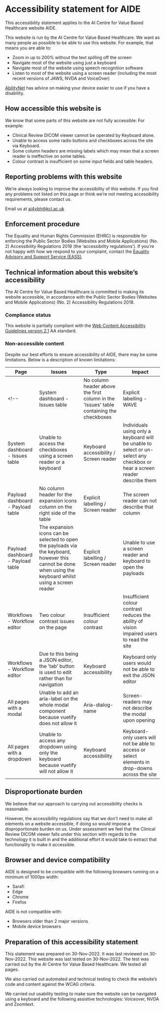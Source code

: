 <!--
  ~ Copyright 2022 Guy’s and St Thomas’ NHS Foundation Trust
  ~
  ~ Licensed under the Apache License, Version 2.0 (the "License");
  ~ you may not use this file except in compliance with the License.
  ~ You may obtain a copy of the License at
  ~
  ~ http://www.apache.org/licenses/LICENSE-2.0
  ~
  ~ Unless required by applicable law or agreed to in writing, software
  ~ distributed under the License is distributed on an "AS IS" BASIS,
  ~ WITHOUT WARRANTIES OR CONDITIONS OF ANY KIND, either express or implied.
  ~ See the License for the specific language governing permissions and
  ~ limitations under the License.
-->

# Accessibility statement for AIDE

This accessibility statement applies to the AI Centre for Value Based Healthcare website AIDE.

This website is run by the AI Centre for Value Based Healthcare. We want as many people as possible to be able to use this website. For example, that means you are able to:

- Zoom in up to 200% without the text spilling off the screen
- Navigate most of the website using just a keyboard
- Navigate most of the website using speech recognition software
- Listen to most of the website using a screen reader (including the most recent versions of JAWS, NVDA and VoiceOver)

[AbilityNet](https://mcmw.abilitynet.org.uk/) has advice on making your device easier to use if you have a disability.

## How accessible this website is

We know that some parts of this website are not fully accessible:
For example:

- Clinical Review DICOM viewer cannot be operated by Keyboard alone.
- Unable to access some radio buttons and checkboxes across the site via Keyboard.
- Some column headers are missing labels which may mean that a screen reader is ineffective on some tables.
- Colour contrast is insufficient on some input fields and table headers.


## Reporting problems with this website

We’re always looking to improve the accessibility of this website. If you find any problems not listed on this page or think we’re not meeting accessibility requirements, please contact us.

Email us at [ai4vbh@kcl.ac.uk](mailto:ai4vbh@kcl.ac.uk)


## Enforcement procedure

The Equality and Human Rights Commission (EHRC) is responsible for enforcing the Public Sector Bodies (Websites and Mobile Applications) (No. 2) Accessibility Regulations 2018 (the ‘accessibility regulations’). If you’re not happy with how we respond to your complaint, contact the [Equality Advisory and Support Service (EASS)](https://www.equalityadvisoryservice.com/).


## Technical information about this website’s accessibility

The AI Centre for Value Based Healthcare is committed to making its website accessible, in accordance with the Public Sector Bodies (Websites and Mobile Applications) (No. 2) Accessibility Regulations 2018.

### Compliance status

This website is partially compliant with the [Web Content Accessibility Guidelines version 2.1](https://www.w3.org/TR/WCAG21/) AA standard.

### Non-accessible content

Despite our best efforts to ensure accessibility of AIDE, there may be some limitations. Below is a description of known limitations:

| Page | Issues | Type | Impact |
|------|--------|------|--------|
<!-- | System dashboard - Issues table | No column header above the first column in the 'Issues' table containing the checkboxes | Explicit labelling - WAVE | Unable to use a screen reader to describe what this column is used for | -->
| System dashboard - Issues table | Unable to access the checkboxes using a screen reader or a keyboard | Keyboard accessibility / Screen reader | Individuals using only a keyboard will be unable to select or un-select any checkbox or hear a screen reader describe them |
| Payload dashboard - Payload table | No column header for the expansion icons column on the right side of the table | Explicit labelling / Screen reader | The screen reader can not describe that column |
| Payload dashboard - Payload table | The expansion icons can be selected to open the payloads via the keyboard, however this cannot be done when using the keyboard whilst using a screen reader | Explicit labelling / Screen reader | Unable to use a screen reader and keyboard to open the payloads |
| Workflows - Workflow editor | Two colour contrast issues on the page | Insufficient colour contrast | Insufficient colour contrast reduces the ability of vision impaired users to read the site |
| Workflows - Workflow editor | Due to this being a JSON editor, the 'tab' button is used to edit rather than for navigation | Keyboard accessibility | Keyboard only users would not be able to exit the JSON editor |
| All pages with a modal | Unable to add an aria-label on the whole modal component because vuetify does not allow it | Aria-dialog-name | Screen-readers may not describe the modal upon opening |
| All pages with a dropdown | Unable to access any dropdown using only the keyboard because vuetify will not allow it | Keyboard accessibility | Keyboard-only users will not be able to access or select elements in drop-downs across the site |


##  Disproportionate burden

We believe that our approach to carrying out accessibility checks is reasonable.

However, the accessibility regulations say that we don't need to make all elements on a website accessible, if doing so would impose a disproportionate burden on us. Under assessment we feel that the Clinical Review DICOM viewer falls under this section with regards to the technology it is built in and the additional effort it would take to extract that functionality to make it accessible.

## Browser and device compatibility

AIDE is designed to be compatible with the following browsers running on a minimum of 1000px width:

- Sarafi
- Edge
- Chrome
- Firefox

AIDE is not compatible with:

- Browsers older than 2 major versions
- Mobile device browsers

## Preparation of this accessibility statement

This statement was prepared on 30-Nov-2022. It was last reviewed on 30-Nov-2022.
This website was last tested on 30-Nov-2022. The test was carried out by the AI Centre for Value Based Healthcare. We tested all pages.

We also carried out automated and technical testing to check the website’s code and content against the WCAG criteria.

We carried out usability testing to make sure the website can be navigated using a keyboard and the following assistive technologies: Voiceover, NVDA and Zoomtext.
